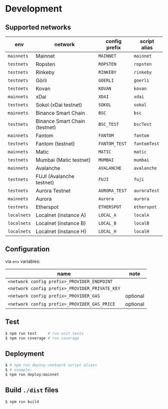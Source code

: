 # Development

## Supported networks

| env | network | config prefix | script alias |
| --- | --- | --- | --- |
| `mainnets` | Mainnet | `MAINNET` | `mainnet` |
| `testnets` | Ropsten | `ROPSTEN` | `ropsten` |
| `testnets` | Rinkeby | `RINKEBY` | `rinkeby` |
| `testnets` | Görli | `GOERLI` | `goerli` |
| `testnets` | Kovan | `KOVAN` | `kovan` |
| `mainnets` | xDai | `XDAI` | `xdai` |
| `testnets` | Sokol (xDai testnet) | `SOKOL` | `sokol` |
| `mainnets` | Binance Smart Chain | `BSC` | `bsc` |
| `testnets` | Binance Smart Chain (testnet) | `BSC_TEST` | `bscTest` |
| `mainnets` | Fantom | `FANTOM` | `fantom` |
| `testnets` | Fantom (testnet) | `FANTOM_TEST` | `fantomTest` |
| `mainnets` | Matic | `MATIC` | `matic` |
| `testnets` | Mumbai (Matic testnet) | `MUMBAI` | `mumbai` |
| `mainnets` | Avalanche | `AVALANCHE` | `avalanche` |
| `testnets` | FUJI (Avalanche testnet) | `FUJI` | `fuji` |
| `testnets` | Aurora Testnet | `AURORA_TEST`| `auroraTest` |
| `mainnets` | Aurora | `Aurora` | `aurora` |
| `testnets` | Etherspot | `ETHERSPOT` | `etherspot` |
| `localnets` | Localnet (instance A) | `LOCAL_A` | `localA` |
| `localnets` | Localnet (instance B) | `LOCAL_B` | `localB` |
| `localnets` | Localnet (instance H) | `LOCAL_H` | `localH` |

## Configuration

via `env` variables:

| name | note |
| --- | --- |
| `<network config prefix>_PROVIDER_ENDPOINT` | |
| `<network config prefix>_PROVIDER_PRIVATE_KEY` | |
| `<network config prefix>_PROVIDER_GAS` | optional |
| `<network config prefix>_PROVIDER_GAS_PRICE` | optional |

## Test

```bash
$ npm run test     # run unit tests
$ npm run coverage # run coverage
```

## Deployment

```bash
$ # npm run deploy:<network script alias>
$ # example:
$ npm run deploy:mainnet
```

## Build `./dist` files

```bash
$ npm run build
```
